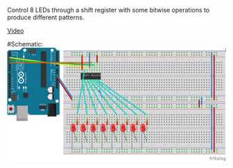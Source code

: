 Control 8 LEDs through a shift register with some bitwise operations to produce different patterns. 

[Video](https://i.imgur.com/GceTN8g.gifv)


#Schematic:
![schematic](schematic.png)
